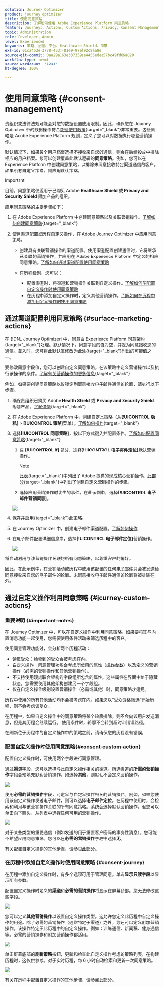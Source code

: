 ```yaml
---
solution: Journey Optimizer
product: journey optimizer
title: 使用同意策略
description: 了解如何使用 Adobe Experience Platform 同意策略
feature: Journeys, Actions, Custom Actions, Privacy, Consent Management
topic: Administration
role: Developer, Admin
level: Experienced
keywords: 策略、治理、平台、Healthcare Shield、同意
exl-id: 01ca4b3e-3778-4537-81e9-97ef92c9aa9e
source-git-commit: 0aa29a163e337359ea4455edee57bc49fd06a020
workflow-type: tm+mt
source-wordcount: '1244'
ht-degree: 100%

---
```


# 使用同意策略 {#consent-management}

贵组织或法律法规可能会对您的数据设置使用限制。因此，确保您在 Journey Optimizer 中的数据操作符合[数据使用政策](https://experienceleague.adobe.com/docs/experience-platform/data-governance/policies/overview.html?lang=zh-Hans){target="_blank"}非常重要。这些策略是 Adobe Experience Platform 规则，定义了您可以对数据执行哪些营销操作。

默认情况下，如果某个用户档案选择不接收来自您的通信，则会在后续投放中排除相应的用户档案。您可以创建覆盖此默认逻辑的&#x200B;**同意策略**。例如，您可以在 Experience Platform 中创建同意策略，以排除未同意接收特定渠道通信的客户。如果没有自定义策略，则应用默认策略。

>[!IMPORTANT]
>
>目前，同意策略仅适用于已购买 Adobe **Healthcare Shield** 或 **Privacy and Security Shield** 附加产品的组织。

应用同意策略的主要步骤如下：

1. 在 Adobe Experience Platform 中创建同意策略以及关联营销操作。[了解如何创建同意策略](https://experienceleague.adobe.com/docs/experience-platform/data-governance/policies/user-guide.html?lang=zh-Hans#consent-policy){target="_blank"}

2. 使用渠道配置或历程自定义操作，在 Adobe Journey Optimizer 中应用同意策略。

   * 创建具有关联营销操作的渠道配置。使用渠道配置创建通信时，它将继承已关联的营销操作，并应用在 Adobe Experience Platform 中定义的相应同意策略。[了解如何通过渠道配置使用同意策略](#surface-marketing-actions)

   * 在历程级别，您可以：

      * 配置渠道时，将渠道和营销操作关联到自定义操作。[了解如何在配置自定义操作时使用同意策略](#consent-custom-action)
      * 在历程中添加自定义操作时，定义其他营销操作。[了解如何在历程中添加自定义操作时使用同意策略](#consent-journey)

## 通过渠道配置利用同意策略 {#surface-marketing-actions}

在 [!DNL Journey Optimizer] 中，同意由 Experience Platform [同意架构](https://experienceleague.adobe.com/docs/experience-platform/xdm/field-groups/profile/consents.html?lang=zh-Hans){target="_blank"}处理。默认情况下，同意字段的值为空，并视为同意接收您的通信。载入时，您可将此默认值修改为[此处](https://experienceleague.adobe.com/docs/experience-platform/xdm/data-types/consents.html?lang=zh-Hans#choice-values){target="_blank"}列出的可能值之一。

要修改同意字段值，您可以创建自定义同意策略，在该策略中定义营销操作以及执行该操作的条件。[了解有关营销操作的更多信息](https://experienceleague.adobe.com/docs/experience-platform/data-governance/policies/overview.html?lang=zh-Hans#marketing-actions){target="_blank"}

例如，如果要创建同意策略以仅锁定到同意接收电子邮件通信的轮廓，请执行以下步骤。

1. 确保贵组织已购买 Adobe **Health Shield** 或 **Privacy and Security Shield** 附加产品。[了解详情](https://experienceleague.adobe.com/docs/events/customer-data-management-voices-recordings/governance/healthcare-shield.html?lang=zh-Hans){target="_blank"}

1. 在 Adobe Experience Platform 中，创建自定义策略（从&#x200B;**[!UICONTROL 隐私]** > **[!UICONTROL 策略]**&#x200B;菜单）。[了解如何操作](https://experienceleague.adobe.com/docs/experience-platform/data-governance/policies/user-guide.html?lang=zh-Hans#create-policy){target="_blank"}

   <!--![](assets/consent-policy-create.png)-->

1. 选择&#x200B;**[!UICONTROL 同意策略]**，按以下方式键入并配置条件。[了解如何配置同意策略](https://experienceleague.adobe.com/docs/experience-platform/data-governance/policies/user-guide.html?lang=zh-Hans#consent-policy){target="_blank"}

   1. 在 **[!UICONTROL If]** 部分，选择&#x200B;**[!UICONTROL 电子邮件定位]**&#x200B;默认营销操作。

      <!--![](assets/consent-policy-marketing-action.png)-->

      >[!NOTE]
      >
      >[此表](https://experienceleague.adobe.com/docs/experience-platform/data-governance/policies/overview.html?lang=zh-Hans#core-actions){target="_blank"}中列出了 Adobe 提供的现成核心营销操作。[此部分](https://experienceleague.adobe.com/docs/experience-platform/data-governance/policies/user-guide.html?lang=zh-Hans#create-marketing-action){target="_blank"}中列出了创建自定义营销操作的步骤。

   1. 选择应用营销操作时发生的事件。在此示例中，选择&#x200B;**[!UICONTROL 电子邮件营销同意]**。

   ![](assets/consent-policy-then.png)

1. 保存并[启用](https://experienceleague.adobe.com/docs/experience-platform/data-governance/policies/user-guide.html?lang=zh-Hans#enable){target="_blank"}此策略。

1. 在 Journey Optimizer 中，创建电子邮件渠道配置。[了解如何操作](../configuration/channel-surfaces.md#create-channel-surface)

1. 在电子邮件配置详细信息中，选择&#x200B;**[!UICONTROL 电子邮件定位]**&#x200B;营销操作。

   ![](assets/surface-marketing-action.png)

将自动利用与该营销操作关联的所有同意策略，以尊重客户的偏好。

因此，在此示例中，在营销活动或历程中使用该配置的任何[电子邮件](../email/create-email.md)只会被发送给同意接收来自您的电子邮件的轮廓。未同意接收电子邮件通信的轮廓将被排除在外。

## 通过自定义操作利用同意策略 {#journey-custom-actions}

### 重要说明 {#important-notes}

在 Journey Optimizer 中，可以在自定义操作中利用同意策略。如果要将其与内置消息功能一起使用，您需要使用条件活动来筛选历程中的客户。

使用同意管理功能时，会分析两个历程活动：

* 读取受众：检索到的受众会被考虑在内。
* 自定义操作：同意管理功能会考虑所使用的属性（[操作参数](../action/about-custom-action-configuration.md#define-the-message-parameters)）以及定义的营销操作（必需的营销操作和其他营销操作）。
* 不支持使用现成联合架构的字段组所包含的属性。这些属性在界面中处于隐藏状态。您需要使用其他架构创建另一个字段组。
* 仅在自定义操作级别设置营销操作（必需或其他）时，同意策略才适用。

历程中使用的所有其他活动均不会被考虑在内。如果您以“受众资格筛选”开始历程，则不会考虑该受众。

在历程中，如果自定义操作中的同意策略将某个轮廓排除，则不会向该用户发送消息，但是其历程会继续运行。 使用条件时，轮廓不会转到超时和错误路径。

在刷新位于历程中的自定义操作中的策略之前，请确保您的历程没有错误。

<!--
There are two types of latency regarding the use of consent policies:

* **User latency**: the delay from the time a profile changes a consent settings to the moment it is applied in Experience Platform. This can take up to 48h. 
* **Consent policy latency**: the delay from the time a consent policy is created or updated to the moment it is applied. This can take up to 6 hours
-->

### 配置自定义操作时使用同意策略{#consent-custom-action}

配置自定义操作时，可使用两个字段进行同意管理。

通过&#x200B;**渠道**&#x200B;字段，您可以选择与此自定义操作相关的渠道。所选渠道的&#x200B;**所需的营销操作**&#x200B;字段会预填充默认营销操作。如选择&#x200B;**其他**，则默认不会定义营销操作。

![](assets/consent1.png)

使用&#x200B;**必需的营销操作**&#x200B;字段，可定义与自定义操作相关的营销操作。例如，如果您使用该自定义操作发送电子邮件，则可以选择&#x200B;**电子邮件定位**。在历程中使用时，会检索和利用与该营销操作关联的所有同意策略。系统会选择默认营销操作，但您可以单击向下箭头，从列表中选择任何可用的营销操作。

![](assets/consent2.png)

对于某些类型的重要通信（例如发送的用于重置客户密码的事务性消息），您可能不希望应用同意策略。您可以在&#x200B;**必需的营销操作**&#x200B;字段中选择&#x200B;**无**。

有关配置自定义操作的其他步骤，请参见[此部分](../action/about-custom-action-configuration.md#consent-management)。

### 在历程中添加自定义操作时使用同意策略 {#consent-journey}

在历程中添加自定义操作时，有多个选项可用于管理同意。单击&#x200B;**显示只读字段**&#x200B;以显示所有参数。

配置自定义操作时定义的&#x200B;**渠道**&#x200B;和&#x200B;**必需的营销操作**&#x200B;将显示在屏幕顶部。您无法修改这些字段。

![](assets/consent4.png)

您可以定义&#x200B;**其他营销操作**&#x200B;以设置自定义操作类型。这允许您定义此历程中自定义操作的用途。除了必需的营销操作（通常特定于渠道）之外，您还可以定义附加营销操作，该操作特定于此历程中的自定义操作。例如：训练通信、新闻稿、健身通信等。必需的营销操作和附加营销操作都适用。

![](assets/consent3.png)

单击屏幕底部的&#x200B;**刷新策略**&#x200B;按钮，更新和检查此自定义操作考虑的策略列表。在构建历程时，这仅供参考。对于实时历程，每 6 小时自动检索和更新一次同意策略。

![](assets/consent5.png)

<!--
The following data is taken into account for consent:

* marketing actions and additional marketing actions defined in the custom action
* action parameters defined in the custom action, see this [section](../action/about-custom-action-configuration.md#define-the-message-parameters) 
* attributes used as criteria in a segment when the journey starts with a Read segment, see this [section](../building-journeys/read-audience.md) 

>[!NOTE]
>
>Please note that there can be a latency when updating the list of policies applied, refer to this [this section](../action/consent.md#important-notes).
-->

有关在历程中配置自定义操作的其他步骤，请参阅[此部分](../building-journeys/using-custom-actions.md)。

